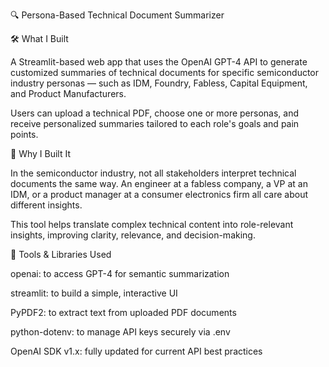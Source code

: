 🔍 Persona-Based Technical Document Summarizer


🛠️ What I Built

A Streamlit-based web app that uses the OpenAI GPT-4 API to generate customized summaries of technical documents for specific semiconductor industry personas — such as IDM, Foundry, Fabless, Capital Equipment, and Product Manufacturers.

Users can upload a technical PDF, choose one or more personas, and receive personalized summaries tailored to each role's goals and pain points.



🎯 Why I Built It

In the semiconductor industry, not all stakeholders interpret technical documents the same way. An engineer at a fabless company, a VP at an IDM, or a product manager at a consumer electronics firm all care about different insights.

This tool helps translate complex technical content into role-relevant insights, improving clarity, relevance, and decision-making.



🧰 Tools & Libraries Used

openai: to access GPT-4 for semantic summarization

streamlit: to build a simple, interactive UI

PyPDF2: to extract text from uploaded PDF documents

python-dotenv: to manage API keys securely via .env

OpenAI SDK v1.x: fully updated for current API best practices
